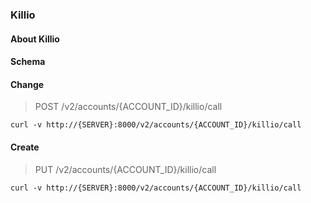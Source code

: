 ### Killio

#### About Killio

#### Schema



#### Change

> POST /v2/accounts/{ACCOUNT_ID}/killio/call

```curl
curl -v http://{SERVER}:8000/v2/accounts/{ACCOUNT_ID}/killio/call
```

#### Create

> PUT /v2/accounts/{ACCOUNT_ID}/killio/call

```curl
curl -v http://{SERVER}:8000/v2/accounts/{ACCOUNT_ID}/killio/call
```

